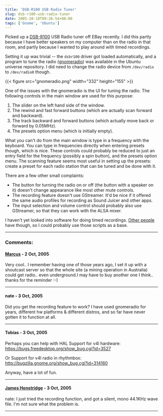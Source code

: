 ```yaml
---
title: 'DSB-R100 USB Radio Tuner'
slug: dsb-r100-usb-radio-tuner
date: 2005-10-18T09:26:54+08:00
tags: ['Gnome', 'Ubuntu']
---
```


Picked up a
[DSB-R100](http://www.dlink.com.au/tech/faq/usb/dsbr100-faq.htm) USB
Radio tuner off EBay recently. I did this partly because I have better
speakers on my computer than on the radio in that room, and partly
because I wanted to play around with timed recordings.

Setting it up was trivial \-- the `dsbr100` driver got loaded
automatically, and a program to tune the radio
([gnomeradio](http://www.wh-hms.uni-ulm.de/~mfcn/gnomeradio/)) was
available in the Ubuntu universe repository. I did need to change the
radio device from `/dev/radio` to `/dev/radio0` though.

{{< figure src="gnomeradio.png" width="332" height="155" >}}

One of the issues with the gnomeradio is the UI for tuning the radio.
The following controls in the main window are used for this purpose:

1.  The slider on the left hand side of the window.
2.  The rewind and fast forward buttons (which are actually scan forward
    and backward).
3.  The track backward and forward buttons (which actually move back or
    forward by 0.05MHz).
4.  The presets option menu (which is initially empty).

What you can\'t do from the main window is type in a frequency with the
keyboard. You can type in frequencies directly when entering presets
though, which is nice. These controls could probably be reduced to just
an entry field for the frequency (possibly a spin button), and the
presets option menu. The scanning feature seems most useful in setting
up the presets: create a preset for each radio station that can be tuned
and be done with it.

There are a few other small complaints:

-   The button for turning the radio on or off (the button with a
    speaker on it) doesn\'t change appearance like most other mute
    controls.
-   The recording feature doesn\'t use GStreamer. It\'d be nice if it
    offered the same audio profiles for recording as Sound Juicer and
    other apps.
-   The input selection and volume control should probably also use
    GStreamer, so that they can work with the ALSA mixer.

I haven\'t yet looked into software for doing timed recordings. [Other
people](http://burd.info/gary/2003/07/time-shifting-fm-radio.html) have
though, so I could probably use those scripts as a base.

---
### Comments:
#### [Marcus](http://www.modmeup.net) - <time datetime="2005-10-18 18:39:15">2 Oct, 2005</time>

Very cool.. I remember having one of those years ago, I set it up with a
shoutcast server so that the whole site (a mining operation in
Australia) could get radio.. even underground.I may have to buy another
one I think.. thanks for the reminder :-)

---
#### nate - <time datetime="2005-10-19 00:55:09">3 Oct, 2005</time>

Did you get the recording feature to work? I have used gnomeradio for
years, different hw platforms & different distros, and so far have never
gotten it to function at all.

---
#### Tobias - <time datetime="2005-10-19 05:17:41">3 Oct, 2005</time>

Perhaps you can help with HAL Support for v4l hardware:\
<https://bugs.freedesktop.org/show_bug.cgi?id=3527>

Or Support for v4l radio in rhythmbox:\
<http://bugzilla.gnome.org/show_bug.cgi?id=314160>

Anyway, have a lot of fun.

---
#### [James Henstridge](http://blogs.gnome.org/jamesh) - <time datetime="2005-10-19 11:00:38">3 Oct, 2005</time>

nate: I just tried the recording function, and got a silent, mono
44.1KHz wave file. I\'m not sure what the problem is.

---
